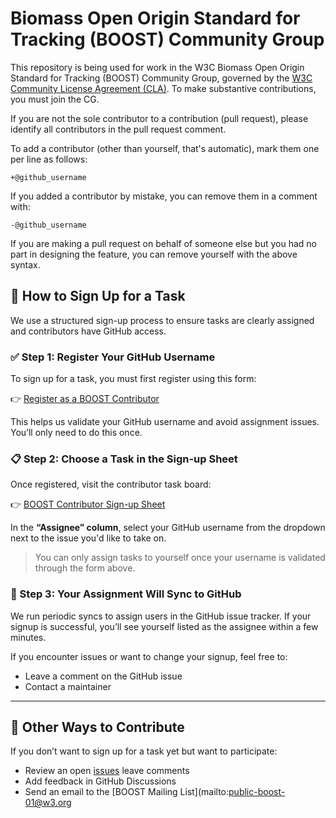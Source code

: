 # Biomass Open Origin Standard for Tracking (BOOST) Community Group

This repository is being used for work in the W3C Biomass Open Origin Standard for Tracking (BOOST) Community Group, governed by the [W3C Community License
Agreement (CLA)](http://www.w3.org/community/about/process/cla/). To make substantive contributions,
you must join the CG.

If you are not the sole contributor to a contribution (pull request), please identify all
contributors in the pull request comment.

To add a contributor (other than yourself, that's automatic), mark them one per line as follows:

```
+@github_username
```

If you added a contributor by mistake, you can remove them in a comment with:

```
-@github_username
```

If you are making a pull request on behalf of someone else but you had no part in designing the
feature, you can remove yourself with the above syntax.
## 🧾 How to Sign Up for a Task

We use a structured sign-up process to ensure tasks are clearly assigned and contributors have GitHub access.

### ✅ Step 1: Register Your GitHub Username

To sign up for a task, you must first register using this form:

👉 [Register as a BOOST Contributor](https://docs.google.com/forms/d/e/1FAIpQLSdoQOUNseqJ1DHvjvh5Q9B5h-JSo-4Tt8ViZhj-sGWDqVq4hQ/viewform?usp=header)

This helps us validate your GitHub username and avoid assignment issues. You’ll only need to do this once.

### 📋 Step 2: Choose a Task in the Sign-up Sheet

Once registered, visit the contributor task board:

👉 [BOOST Contributor Sign-up Sheet](https://docs.google.com/spreadsheets/d/1ds5UTHqS9Wi5RusYDKBUCmmsUk0y5Cnmb6WpUknrnow/edit?usp=sharing)

In the **“Assignee” column**, select your GitHub username from the dropdown next to the issue you'd like to take on.

> You can only assign tasks to yourself once your username is validated through the form above.

### 🔁 Step 3: Your Assignment Will Sync to GitHub

We run periodic syncs to assign users in the GitHub issue tracker. If your signup is successful, you’ll see yourself listed as the assignee within a few minutes.

If you encounter issues or want to change your signup, feel free to:
- Leave a comment on the GitHub issue
- Contact a maintainer

---

## 🔧 Other Ways to Contribute

If you don’t want to sign up for a task yet but want to participate:
- Review an open [issues](https://github.com/carbondirect/BOOST/issues) leave comments
- Add feedback in GitHub Discussions
- Send an email to the [BOOST Mailing List](mailto:public-boost-01@w3.org
